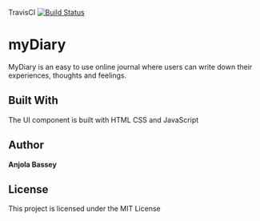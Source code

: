 TravisCI [![Build Status](https://travis-ci.org/anjolabassey/MyDiary.svg?branch=server)](https://travis-ci.org/anjolabassey/MyDiary)


# myDiary

MyDiary is an easy to use online journal where users can write down their experiences, thoughts and feelings. 

## Built With

The UI component is built with HTML CSS and JavaScript

## Author

**Anjola Bassey** 

## License

This project is licensed under the MIT License
